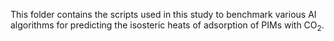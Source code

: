 This folder contains the scripts used in this study to benchmark various AI algorithms for predicting the isosteric heats of adsorption of PIMs with CO<sub>2</sub>.  
